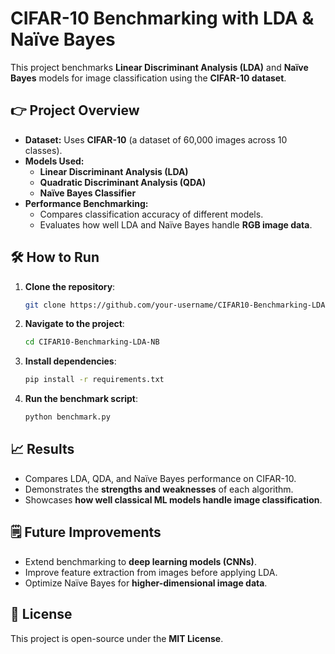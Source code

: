 # **CIFAR-10 Benchmarking with LDA & Naïve Bayes**
This project benchmarks **Linear Discriminant Analysis (LDA)** and **Naïve Bayes** models for image classification using the **CIFAR-10 dataset**.

## **👉 Project Overview**
- **Dataset:** Uses **CIFAR-10** (a dataset of 60,000 images across 10 classes).
- **Models Used:**
  - **Linear Discriminant Analysis (LDA)**
  - **Quadratic Discriminant Analysis (QDA)**
  - **Naïve Bayes Classifier**
- **Performance Benchmarking:**
  - Compares classification accuracy of different models.
  - Evaluates how well LDA and Naïve Bayes handle **RGB image data**.

## **🛠 How to Run**
1. **Clone the repository**:
   ```bash
   git clone https://github.com/your-username/CIFAR10-Benchmarking-LDA-NB.git
   ```
2. **Navigate to the project**:
   ```bash
   cd CIFAR10-Benchmarking-LDA-NB
   ```
3. **Install dependencies**:
   ```bash
   pip install -r requirements.txt
   ```
4. **Run the benchmark script**:
   ```bash
   python benchmark.py
   ```

## **📈 Results**
- Compares LDA, QDA, and Naïve Bayes performance on CIFAR-10.
- Demonstrates the **strengths and weaknesses** of each algorithm.
- Showcases **how well classical ML models handle image classification**.

## **🗒 Future Improvements**
- Extend benchmarking to **deep learning models (CNNs)**.
- Improve feature extraction from images before applying LDA.
- Optimize Naïve Bayes for **higher-dimensional image data**.

## **🌟 License**
This project is open-source under the **MIT License**.

